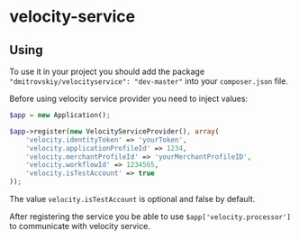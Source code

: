 # velocity-service

## Using

To use it in your project you should add the package `"dmitrovskiy/velocityservice": "dev-master"` into your `composer.json` file.

Before using velocity service provider you need to inject values:

```php
$app = new Application();

$app->register(new VelocityServiceProvider(), array(
    'velocity.identityToken' => 'yourToken',
    'velocity.applicationProfileId' => 1234,
    'velocity.merchantProfileId' => 'yourMerchantProfileID',
    'velocity.workflowId' => 1234565,
    'velocity.isTestAccount' => true
));
```
The value `velocity.isTestAccount` is optional and false by default.

After registering the service you be able to use `$app['velocity.processor']` to communicate with velocity service.


